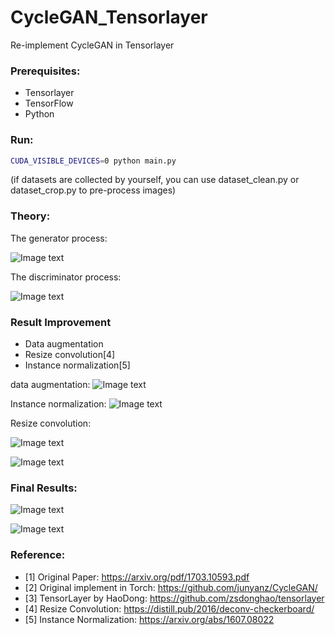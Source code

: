# CycleGAN_Tensorlayer
Re-implement CycleGAN in Tensorlayer



### Prerequisites:

* Tensorlayer
* TensorFlow
* Python

### Run:
```Bash
CUDA_VISIBLE_DEVICES=0 python main.py 
```

(if datasets are collected by yourself, you can use dataset_clean.py or dataset_crop.py to pre-process images)


### Theory:

The generator process:

![Image text](https://github.com/luoxier/CycleGAN_Tensorlayer/blob/master/figures/generator.png "generator")  

The discriminator process:

![Image text](https://github.com/luoxier/CycleGAN_Tensorlayer/blob/master/figures/discriminator.png "discriminator")  

 

### Result Improvement
* Data augmentation
* Resize convolution[4]
* Instance normalization[5]



data augmentation:
![Image text](https://github.com/luoxier/CycleGAN_Tensorlayer/blob/master/figures/data_augmentation.png) 


Instance normalization:
![Image text](https://github.com/luoxier/CycleGAN_Tensorlayer/blob/master/figures/instance_norm.png) 


Resize convolution:

![Image text](https://github.com/luoxier/CycleGAN_Tensorlayer/blob/master/figures/compare1.png) 

![Image text](https://github.com/luoxier/CycleGAN_Tensorlayer/blob/master/figures/compare2.png) 

### Final Results:

![Image text](https://github.com/luoxier/CycleGAN_Tensorlayer/blob/master/figures/result.png)  

![Image text](https://github.com/luoxier/CycleGAN_Tensorlayer/blob/master/figures/result2.png) 



### Reference:

* [1] Original Paper: https://arxiv.org/pdf/1703.10593.pdf
* [2] Original implement in Torch: https://github.com/junyanz/CycleGAN/
* [3] TensorLayer by HaoDong: https://github.com/zsdonghao/tensorlayer
* [4] Resize Convolution: https://distill.pub/2016/deconv-checkerboard/
* [5] Instance Normalization: https://arxiv.org/abs/1607.08022

